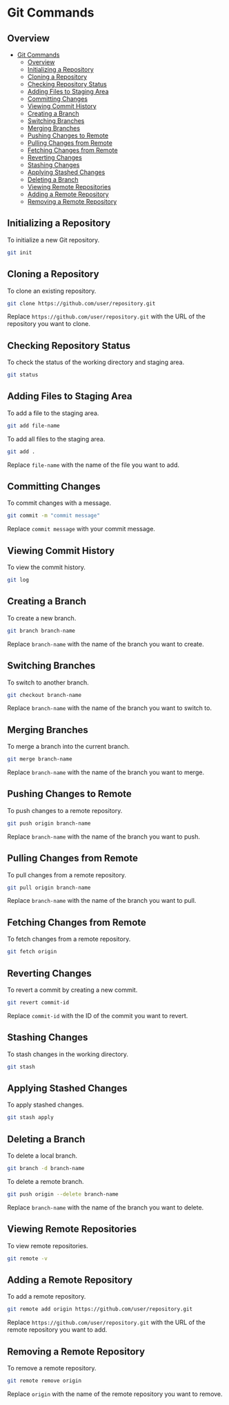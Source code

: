 # Git Commands

## Overview
- [Git Commands](#git-commands)
  - [Overview](#overview)
  - [Initializing a Repository](#initializing-a-repository)
  - [Cloning a Repository](#cloning-a-repository)
  - [Checking Repository Status](#checking-repository-status)
  - [Adding Files to Staging Area](#adding-files-to-staging-area)
  - [Committing Changes](#committing-changes)
  - [Viewing Commit History](#viewing-commit-history)
  - [Creating a Branch](#creating-a-branch)
  - [Switching Branches](#switching-branches)
  - [Merging Branches](#merging-branches)
  - [Pushing Changes to Remote](#pushing-changes-to-remote)
  - [Pulling Changes from Remote](#pulling-changes-from-remote)
  - [Fetching Changes from Remote](#fetching-changes-from-remote)
  - [Reverting Changes](#reverting-changes)
  - [Stashing Changes](#stashing-changes)
  - [Applying Stashed Changes](#applying-stashed-changes)
  - [Deleting a Branch](#deleting-a-branch)
  - [Viewing Remote Repositories](#viewing-remote-repositories)
  - [Adding a Remote Repository](#adding-a-remote-repository)
  - [Removing a Remote Repository](#removing-a-remote-repository)

## Initializing a Repository

To initialize a new Git repository.

```sh
git init
```

## Cloning a Repository

To clone an existing repository.

```sh
git clone https://github.com/user/repository.git
```

Replace `https://github.com/user/repository.git` with the URL of the repository you want to clone.

## Checking Repository Status

To check the status of the working directory and staging area.

```sh
git status
```

## Adding Files to Staging Area

To add a file to the staging area.

```sh
git add file-name
```

To add all files to the staging area.

```sh
git add .
```

Replace `file-name` with the name of the file you want to add.

## Committing Changes

To commit changes with a message.

```sh
git commit -m "commit message"
```

Replace `commit message` with your commit message.

## Viewing Commit History

To view the commit history.

```sh
git log
```

## Creating a Branch

To create a new branch.

```sh
git branch branch-name
```

Replace `branch-name` with the name of the branch you want to create.

## Switching Branches

To switch to another branch.

```sh
git checkout branch-name
```

Replace `branch-name` with the name of the branch you want to switch to.

## Merging Branches

To merge a branch into the current branch.

```sh
git merge branch-name
```

Replace `branch-name` with the name of the branch you want to merge.

## Pushing Changes to Remote

To push changes to a remote repository.

```sh
git push origin branch-name
```

Replace `branch-name` with the name of the branch you want to push.

## Pulling Changes from Remote

To pull changes from a remote repository.

```sh
git pull origin branch-name
```

Replace `branch-name` with the name of the branch you want to pull.

## Fetching Changes from Remote

To fetch changes from a remote repository.

```sh
git fetch origin
```

## Reverting Changes

To revert a commit by creating a new commit.

```sh
git revert commit-id
```

Replace `commit-id` with the ID of the commit you want to revert.

## Stashing Changes

To stash changes in the working directory.

```sh
git stash
```

## Applying Stashed Changes

To apply stashed changes.

```sh
git stash apply
```

## Deleting a Branch

To delete a local branch.

```sh
git branch -d branch-name
```

To delete a remote branch.

```sh
git push origin --delete branch-name
```

Replace `branch-name` with the name of the branch you want to delete.

## Viewing Remote Repositories

To view remote repositories.

```sh
git remote -v
```

## Adding a Remote Repository

To add a remote repository.

```sh
git remote add origin https://github.com/user/repository.git
```

Replace `https://github.com/user/repository.git` with the URL of the remote repository you want to add.

## Removing a Remote Repository

To remove a remote repository.

```sh
git remote remove origin
```

Replace `origin` with the name of the remote repository you want to remove.
